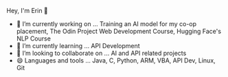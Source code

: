 Hey, I'm Erin 👋
- 🔭 I’m currently working on ...
      Training an AI model for my co-op placement,
      The Odin Project Web Development Course,
      Hugging Face's NLP Course
- 🌱 I’m currently learning ...
      API Development
- 👯 I’m looking to collaborate on ...
      AI and API related projects
- 😄 Languages and tools ...
      Java, C, Python, ARM, VBA, API Dev, Linux, Git
  
<!--
**ErinManson/ErinManson** is a ✨ _special_ ✨ repository because its `README.md` (this file) appears on your GitHub profile.

Here are some ideas to get you started:

- 🔭 I’m currently working on ...
- 🌱 I’m currently learning ...
- 👯 I’m looking to collaborate on ...
- 🤔 I’m looking for help with ...
- 💬 Ask me about ...
- 📫 How to reach me: ...
- 😄 Pronouns: ...
- ⚡ Fun fact: ...
-->
